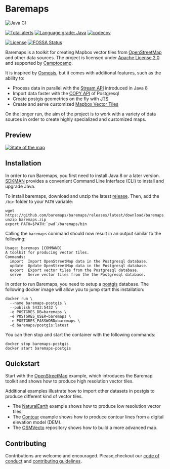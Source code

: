 # Baremaps

![Java CI](https://github.com/baremaps/baremaps/workflows/Java%20CI/badge.svg)

[![Total alerts](https://img.shields.io/lgtm/alerts/g/baremaps/baremaps.svg?logo=lgtm&logoWidth=18)](https://lgtm.com/projects/g/baremaps/baremaps/alerts/)
[![Language grade: Java](https://img.shields.io/lgtm/grade/java/g/baremaps/baremaps.svg?logo=lgtm&logoWidth=18)](https://lgtm.com/projects/g/baremaps/baremaps/context:java)
[![codecov](https://codecov.io/gh/baremaps/baremaps/branch/master/graph/badge.svg)](https://codecov.io/gh/baremaps/baremaps)

[![License](https://img.shields.io/badge/License-Apache%202.0-blue.svg)](https://opensource.org/licenses/Apache-2.0)
[![FOSSA Status](https://app.fossa.io/api/projects/git%2Bgithub.com%2Fbaremaps%2Fbaremaps.svg?type=shield)](https://app.fossa.io/projects/git%2Bgithub.com%2Fbaremaps%2Fbaremaps?ref=badge_shield)

Baremaps is a toolkit for creating Mapbox vector tiles from [OpenStreetMap](https://www.openstreetmap.org) and other data sources. The project is licensed under [Apache License 2.0](LICENSE) and supported by [Camptocamp](https://www.camptocamp.com/geospatial_solutions).

It is inspired by [Osmosis](https://github.com/openstreetmap/osmosis), but it comes with additional features, such as the ability to:
-   Process data in parallel with the [Stream API](https://docs.oracle.com/javase/8/docs/api/java/util/stream/package-summary.html) introduced in Java 8
-   Import data faster with the [COPY API](https://www.postgresql.org/docs/11/sql-copy.html) of Postgresql
-   Create postgis geometries on the fly with [JTS](https://github.com/locationtech/jts)
-   Create and serve customized [Mapbox Vector Tiles](https://docs.mapbox.com/vector-tiles/specification/)

On the longer run, the aim of the project is to work with a variety of data sources in order to create highly specialized and customized maps.

## Preview

[![State of the map](https://github.com/baremaps/openstreetmap-vecto/blob/master/screenshot.png)](https://github.com/baremaps/openstreetmap-vecto/)

## Installation

In order to run Baremaps, you first need to install Java 8 or a later version. 
[SDKMAN](https://sdkman.io/) provides a convenient Command Line Interface (CLI) to install and upgrade Java.

To install baremaps, download and unzip the latest [release](https://github.com/baremaps/baremaps/releases). 
Then, add the `/bin` folder to your `PATH` variable:

```
wget https://github.com/baremaps/baremaps/releases/latest/download/baremaps.zip
unzip baremaps.zip
export PATH=$PATH:`pwd`/baremaps/bin
```

Calling the `baremaps` command should now result in an output similar to the following:

```
Usage: baremaps [COMMAND]
A toolkit for producing vector tiles.
Commands:
  import  Import OpenStreetMap data in the Postgresql database.
  update  Update OpenStreetMap data in the Postgresql database.
  export  Export vector tiles from the Postgresql database.
  serve   Serve vector tiles from the the Postgresql database.
```

In order to run Baremaps, you need to setup a [postgis](https://postgis.net/) database.
The following docker image will allow you to jump start this installation:

```
docker run \
  --name baremaps-postgis \
  --publish 5432:5432 \
  -e POSTGRES_DB=baremaps \
  -e POSTGRES_USER=baremaps \
  -e POSTGRES_PASSWORD=baremaps \
  -d baremaps/postgis:latest
```

You can then stop and start the container with the following commands:

```
docker stop baremaps-postgis
docker start baremaps-postgis
```

## Quickstart

Start with the [OpenStreetMap](examples/openstreetmap/README.md) example, which introduces the Baremap toolkit and shows how to produce high resolution vector tiles.

Additional examples illustrate how to import other datasets in postgis to produce different kind of vector tiles.
-   The [NaturalEarth](examples/naturalearth/README.md) example shows how to produce low resolution vector tiles.
-   The [Contour](examples/contour/README.md) example shows how to produce contour lines from a digital elevation model (DEM).
-   The [OSMVecto](https://github.com/baremaps/openstreetmap-vecto/) repository shows how to build a more advanced map.
## Contributing

Contributions are welcome and encouraged. Please,checkout our [code of conduct](CODE_OF_CONDUCT.md) and [contributing guidelines](CONTRIBUTING.md).
